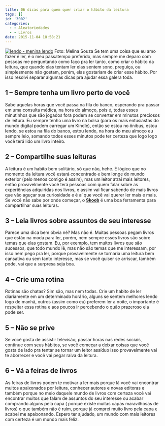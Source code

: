 ```yaml
---
title: 06 dicas para quem quer criar o hábito da leitura
tags: []
id: '3002'
categories:
  - - Aleatoriedades
  - - Livros
date: 2015-11-04 18:58:21
---
```


[![lendo - menina lendo ](http://natalia.blog.br/wp-content/uploads/2015/11/menina-lendo-1024x683.jpg)](http://natalia.blog.br/wp-content/uploads/2015/11/menina-lendo.jpg) Foto: Melina Souza Se tem uma coisa que eu amo fazer é ler, é o meu passatempo preferido, mas sempre me deparo com pessoas me perguntando como faço pra ler tanto, como criar o hábito da leitura, que quando elas tentam ler elas sentem sono, preguiça, ou simplesmente não gostam, porém, elas gostariam de criar esse hábito. Por isso resolvi separar algumas dicas pra ajudar essa galera toda.

## **1 – Sempre tenha um livro perto de você**

Sabe aquelas horas que você passa na fila do banco, esperando pra passar em uma consulta médica, na hora do almoço, pois é, todas esses minutinhos que são jogados fora podem se converter em minutos preciosos de leitura. Eu sempre tenho uma livro na bolsa (para os mais entusiastas do mundo digital podem carregar um Kindle), então se estou no ônibus, estou lendo, se estou na fila do banco, estou lendo, na hora do meu almoço eu sempre leio, somando todos esses minutos pode ter certeza que logo logo você terá lido um livro inteiro.

## **2 – Compartilhe suas leituras**

A leitura é um habito bem solitário, só que não, hehe. É lógico que no momento da leitura você estará concentrado e bem longe do mundo exterior (pelo menos comigo é assim), mas um leitor atrai mais leitores, então provavelmente você terá pessoas com quem falar sobre as experiências adquiridas nos livros, e assim vai ficar sabendo de mais livros que vão aguçar sua curiosidade e é aí que você vai querer ler mais e mais. Se você não sabe por onde começar, o **[Skoob](http://www.skoob.com.br/)** é uma boa ferramenta para compartilhar suas leituras.

## **3 – Leia livros sobre assuntos de seu interesse**

Parece uma dica bem óbvia né? Mas não é. Muitas pessoas pegam livros que estão na moda para ler, porém, nem sempre esses livros são sobre temas que elas gostam. Eu, por exemplo, tem muitos livros que são sucessos, que todo mundo lê, mas não são temas que me interessam, por isso nem pego pra ler, porque provavelmente se tornaria uma leitura bem cansativa ou sem tanto interesse, mas se você quiser se arriscar, também pode, vai que a surpresa seja boa.

## **4 – Crie uma rotina**

Rotinas são chatas? Sim são, mas nem todas. Crie um habito de ler diariamente em um determinado horário, alguns se sentem melhores lendo logo de manhã, outros (assim como eu) preferem ler a noite, o importante é respeitar essa rotina e aos poucos ir percebendo o quão prazeroso ela pode ser.

## **5 – Não se prive**

Se você gosta de assistir televisão, passar horas nas redes sociais, continue com seus hábitos, se você começar a deixar coisas que você gosta de lado pra tentar se tornar um leitor assíduo isso provavelmente vai te aborrecer e você vai pegar raiva da leitura.

## **6 – Vá a feiras de livros**

As feiras de livros podem te motivar a ler mais porque lá você vai encontrar muitos apaixonados por leitura, conhecer autores e novas editoras e também porque no meio daquele mundo de livros com certeza você vai encontrar muitos que falam de assuntos do seu interesse ou acabar comprando alguns pela capa ( porque existe muitas capas maravilhosas de livros) o que também não é ruim, porque já comprei muito livro pela capa e acabei me apaixonando. Espero ter ajudado, um mundo com mais leitores com certeza é um mundo mais feliz.